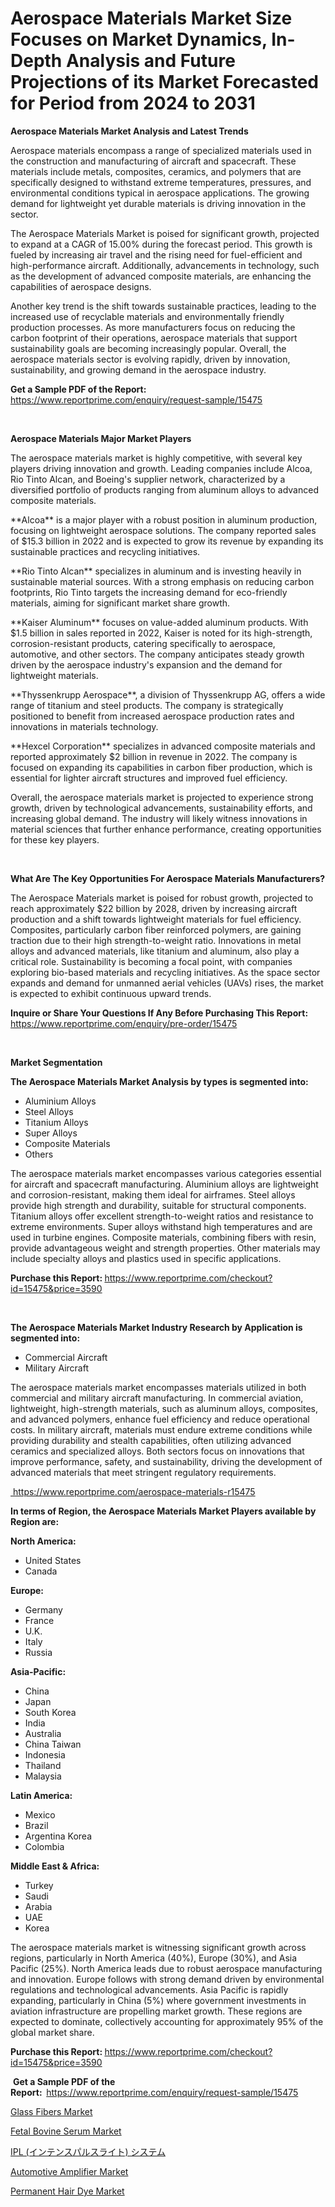 <p><h1>Aerospace Materials Market Size Focuses on Market Dynamics, In-Depth Analysis and Future Projections of its Market Forecasted for Period from 2024 to 2031</h1></p><p><strong>Aerospace Materials Market Analysis and Latest Trends</strong></p>
<p><p>Aerospace materials encompass a range of specialized materials used in the construction and manufacturing of aircraft and spacecraft. These materials include metals, composites, ceramics, and polymers that are specifically designed to withstand extreme temperatures, pressures, and environmental conditions typical in aerospace applications. The growing demand for lightweight yet durable materials is driving innovation in the sector.</p><p>The Aerospace Materials Market is poised for significant growth, projected to expand at a CAGR of 15.00% during the forecast period. This growth is fueled by increasing air travel and the rising need for fuel-efficient and high-performance aircraft. Additionally, advancements in technology, such as the development of advanced composite materials, are enhancing the capabilities of aerospace designs. </p><p>Another key trend is the shift towards sustainable practices, leading to the increased use of recyclable materials and environmentally friendly production processes. As more manufacturers focus on reducing the carbon footprint of their operations, aerospace materials that support sustainability goals are becoming increasingly popular. Overall, the aerospace materials sector is evolving rapidly, driven by innovation, sustainability, and growing demand in the aerospace industry.</p></p>
<p><strong>Get a Sample PDF of the Report:&nbsp;</strong> <a href="https://www.reportprime.com/enquiry/request-sample/15475">https://www.reportprime.com/enquiry/request-sample/15475</a></p>
<p>&nbsp;</p>
<p><strong>Aerospace Materials Major Market Players</strong></p>
<p><p>The aerospace materials market is highly competitive, with several key players driving innovation and growth. Leading companies include Alcoa, Rio Tinto Alcan, and Boeing's supplier network, characterized by a diversified portfolio of products ranging from aluminum alloys to advanced composite materials.</p><p>**Alcoa** is a major player with a robust position in aluminum production, focusing on lightweight aerospace solutions. The company reported sales of $15.3 billion in 2022 and is expected to grow its revenue by expanding its sustainable practices and recycling initiatives.</p><p>**Rio Tinto Alcan** specializes in aluminum and is investing heavily in sustainable material sources. With a strong emphasis on reducing carbon footprints, Rio Tinto targets the increasing demand for eco-friendly materials, aiming for significant market share growth.</p><p>**Kaiser Aluminum** focuses on value-added aluminum products. With $1.5 billion in sales reported in 2022, Kaiser is noted for its high-strength, corrosion-resistant products, catering specifically to aerospace, automotive, and other sectors. The company anticipates steady growth driven by the aerospace industry's expansion and the demand for lightweight materials.</p><p>**Thyssenkrupp Aerospace**, a division of Thyssenkrupp AG, offers a wide range of titanium and steel products. The company is strategically positioned to benefit from increased aerospace production rates and innovations in materials technology.</p><p>**Hexcel Corporation** specializes in advanced composite materials and reported approximately $2 billion in revenue in 2022. The company is focused on expanding its capabilities in carbon fiber production, which is essential for lighter aircraft structures and improved fuel efficiency.</p><p>Overall, the aerospace materials market is projected to experience strong growth, driven by technological advancements, sustainability efforts, and increasing global demand. The industry will likely witness innovations in material sciences that further enhance performance, creating opportunities for these key players.</p></p>
<p>&nbsp;</p>
<p><strong>What Are The Key Opportunities For Aerospace Materials Manufacturers?</strong></p>
<p><p>The Aerospace Materials market is poised for robust growth, projected to reach approximately $22 billion by 2028, driven by increasing aircraft production and a shift towards lightweight materials for fuel efficiency. Composites, particularly carbon fiber reinforced polymers, are gaining traction due to their high strength-to-weight ratio. Innovations in metal alloys and advanced materials, like titanium and aluminum, also play a critical role. Sustainability is becoming a focal point, with companies exploring bio-based materials and recycling initiatives. As the space sector expands and demand for unmanned aerial vehicles (UAVs) rises, the market is expected to exhibit continuous upward trends.</p></p>
<p><strong>Inquire or Share Your Questions If Any Before Purchasing This Report:</strong> <a href="https://www.reportprime.com/enquiry/pre-order/15475">https://www.reportprime.com/enquiry/pre-order/15475</a></p>
<p>&nbsp;</p>
<p><strong>Market Segmentation</strong></p>
<p><strong>The Aerospace Materials Market Analysis by types is segmented into:</strong></p>
<p><ul><li>Aluminium Alloys</li><li>Steel Alloys</li><li>Titanium Alloys</li><li>Super Alloys</li><li>Composite Materials</li><li>Others</li></ul></p>
<p><p>The aerospace materials market encompasses various categories essential for aircraft and spacecraft manufacturing. Aluminium alloys are lightweight and corrosion-resistant, making them ideal for airframes. Steel alloys provide high strength and durability, suitable for structural components. Titanium alloys offer excellent strength-to-weight ratios and resistance to extreme environments. Super alloys withstand high temperatures and are used in turbine engines. Composite materials, combining fibers with resin, provide advantageous weight and strength properties. Other materials may include specialty alloys and plastics used in specific applications.</p></p>
<p><strong>Purchase this Report:&nbsp;</strong><a href="https://www.reportprime.com/checkout?id=15475&price=3590">https://www.reportprime.com/checkout?id=15475&price=3590</a></p>
<p>&nbsp;</p>
<p><strong>The Aerospace Materials Market Industry Research by Application is segmented into:</strong></p>
<p><ul><li>Commercial Aircraft</li><li>Military Aircraft</li></ul></p>
<p><p>The aerospace materials market encompasses materials utilized in both commercial and military aircraft manufacturing. In commercial aviation, lightweight, high-strength materials, such as aluminum alloys, composites, and advanced polymers, enhance fuel efficiency and reduce operational costs. In military aircraft, materials must endure extreme conditions while providing durability and stealth capabilities, often utilizing advanced ceramics and specialized alloys. Both sectors focus on innovations that improve performance, safety, and sustainability, driving the development of advanced materials that meet stringent regulatory requirements.</p></p>
<p><a href="https://www.reportprime.com/aerospace-materials-r15475">&nbsp;https://www.reportprime.com/aerospace-materials-r15475</a></p>
<p><strong>In terms of Region, the Aerospace Materials Market Players available by Region are:</strong></p>
<p>
    <p> <strong> North America: </strong>
        <ul>
            <li>United States</li>
            <li>Canada</li>
        </ul>
        </p> 
    <p> <strong> Europe: </strong>
        <ul>
            <li>Germany</li>
            <li>France</li>
            <li>U.K.</li>
            <li>Italy</li>
            <li>Russia</li>
        </ul>
        </p> 
    <p> <strong> Asia-Pacific: </strong>
        <ul>
            <li>China</li>
            <li>Japan</li>
            <li>South Korea</li>
            <li>India</li>
            <li>Australia</li>
            <li>China Taiwan</li>
            <li>Indonesia</li>
            <li>Thailand</li>
            <li>Malaysia</li>
        </ul>
        </p> 
    <p> <strong> Latin America: </strong>
        <ul>
            <li>Mexico</li>
            <li>Brazil</li>
            <li>Argentina Korea</li>
            <li>Colombia</li>
        </ul>
        </p> 
    <p> <strong> Middle East & Africa: </strong>
        <ul>
            <li>Turkey</li>
            <li>Saudi</li>
            <li>Arabia</li>
            <li>UAE</li>
            <li>Korea</li>
        </ul>
    </p>
    </p>
<p><p>The aerospace materials market is witnessing significant growth across regions, particularly in North America (40%), Europe (30%), and Asia Pacific (25%). North America leads due to robust aerospace manufacturing and innovation. Europe follows with strong demand driven by environmental regulations and technological advancements. Asia Pacific is rapidly expanding, particularly in China (5%) where government investments in aviation infrastructure are propelling market growth. These regions are expected to dominate, collectively accounting for approximately 95% of the global market share.</p></p>
<p><strong>Purchase this Report: </strong><a href="https://www.reportprime.com/checkout?id=15475&price=3590">https://www.reportprime.com/checkout?id=15475&price=3590</a></p>
<p>&nbsp;<strong>Get a Sample PDF of the Report:&nbsp;&nbsp;</strong><a href="https://www.reportprime.com/enquiry/request-sample/15475">https://www.reportprime.com/enquiry/request-sample/15475</a></p>
<p><strong></strong></p>
<p><p><a href="https://github.com/santosh758595/Market-Research-Report-List-6/blob/main/glass-fibers-market.md">Glass Fibers Market</a></p><p><a href="https://github.com/elizabethdagraca/Market-Research-Report-List-5/blob/main/fetal-bovine-serum-market.md">Fetal Bovine Serum Market</a></p><p><a href="https://medium.com/@durgin521/ipl-intense-pulsed-light-system-255f00919134">IPL (インテンスパルスライト) システム</a></p><p><a href="https://issuu.com/reportprime-2/docs/automotive-amplifier-market-size-20_74dc654f706401">Automotive Amplifier Market</a></p><p><a href="https://medium.com/@mslewokuneva/the-global-permanent-hair-dye-market-identifies-drivers-restraints-opportunities-and-trends-fbd9118c093f">Permanent Hair Dye Market</a></p></p>